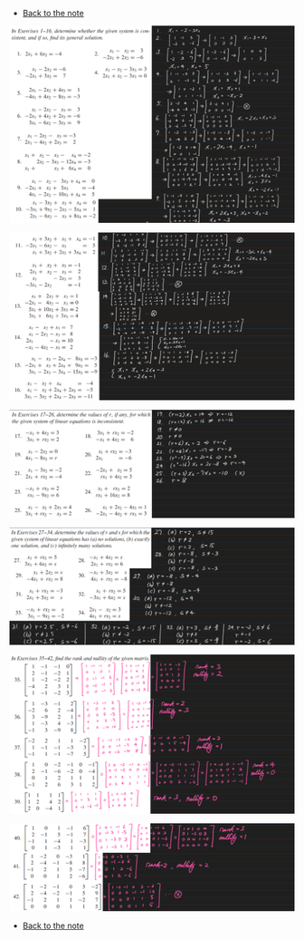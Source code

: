 * [Back to the note](./note.md)

![](./images/ex001.png)

![](./images/ex011.png)

![](./images/ex017.png)

![](./images/ex027.png)

![](./images/ex035.png)

![](./images/ex040.png)


* [Back to the note](./note.md)